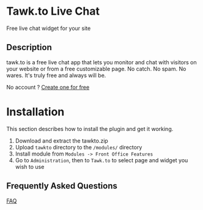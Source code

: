 # Tawk.to Live Chat

Free live chat widget for your site

## Description

tawk.to is a  free  live chat app that lets you monitor and  chat  with  visitors on your website  or from a free customizable page. No catch. No spam. No wares. It's truly free and always will be.

No account ? [Create one for free](https://www.tawk.to/?utm_source=prestashop&utm_medium=link&utm_campaign=signup)

# Installation

This section describes how to install the plugin and get it working.

1. Download and extract the tawkto.zip
2. Upload `tawkto` directory to the `/modules/` directory
3. Install module from `Modules -> Front Office Features`
4. Go to `Administration`, then to `Tawk.to` to select page and widget you wish to use

## Frequently Asked Questions

[FAQ](http://tawk.uservoice.com/knowledgebase)
